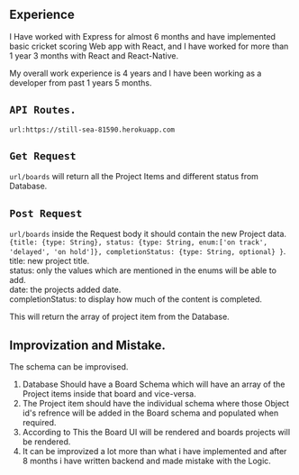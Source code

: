 ## Experience

I Have worked with Express for almost 6 months and have implemented basic cricket scoring Web app with React, and I have worked for more than 1 year 3 months with React and React-Native.

My overall work experience is 4 years and I have been working as a developer from past 1 years 5 months.

## `API Routes.`

`url:https://still-sea-81590.herokuapp.com`

## `Get Request`

`url/boards` will return all the Project Items and different status from Database.

## `Post Request`

`url/boards` inside the Request body it should contain the new Project data.
`{title: {type: String}, status: {type: String, enum:['on track', 'delayed', 'on hold']}, completionStatus: {type: String, optional} }`.
title: new project title.<br/>
status: only the values which are mentioned in the enums will be able to add.<br/>
date: the projects added date.<br/>
completionStatus: to display how much of the content is completed.<br/>

This will return the array of project item from the Database.

## Improvization and Mistake.

The schema can be improvised.

1. Database Should have a Board Schema which will have an array of the Project items inside that board and vice-versa.
2. The Project item should have the individual schema where those Object id's refrence will be added in the Board schema and populated when required.
3. According to This the Board UI will be rendered and boards projects will be rendered.
4. It can be improvized a lot more than what i have implemented and after 8 months i have written backend and made mistake with the Logic.
